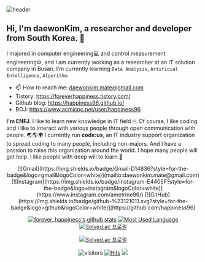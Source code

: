 ![header](https://capsule-render.vercel.app/api?type=waving&color=gradient&customColorList=1&height=300&section=header&text=DaewonKim&fontSize=90)

<!-- Greeting -->
## Hi, I'm daewonKim, a researcher and developer from South Korea. 🌈

<!--MyIntroduction -->
I majored in computer engineering💻 and control measurement engineering⚙, and I am currently working as a researcher at an IT solution company in Busan. I'm currently learning `Data Analysis`, `Artificial Intelligence`, `Algorithm`.
- 📫 How to reach me: daewonkim.mate@gmail.com
- Tistory: https://foreverhappiness.tistory.com/
- Github blog: https://happiness96.github.io/
- BOJ: https://www.acmicpc.net/user/happiness96

**I'm ENFJ.**
I like to learn new knowledge in IT field 🖱. Of course, I like coding and I like to interact with various people through open communication with people. 🌏🌎🌍
I currently run **code:us**, an IT industry support organization to spread coding to many people, including non-majors. And I have a passion to raise this organization around the world. I hope many people will get help. I like people with deep will to learn.💪

<div align=center>
  <!--Badge -->
  [![Gmail](https://img.shields.io/badge/Gmail-D14836?style=for-the-badge&logo=gmail&logoColor=white)](mailto:daewonkim.mate@gmail.com)
  [![Instagram](https://img.shields.io/badge/Instagram-E4405F?style=for-the-badge&logo=instagram&logoColor=white)](https://www.instagram.com/ametrine96/)
  [![GitHub](https://img.shields.io/badge/github-%23121011.svg?style=for-the-badge&logo=github&logoColor=white)](https://github.com/happiness96)
  
  [![forever_happiness's github stats](https://github-readme-stats.vercel.app/api?username=happiness96&show_icons=true&theme=buefy)](https://github.com/happiness96/github-readme-stats)
  [![Most Used Language](https://github-readme-stats.vercel.app/api/top-langs/?username=happiness96&layout=compact&theme=buefy)](https://github.com/anuraghazra/github-readme-stats)
  [![Solved.ac 프로필](http://mazassumnida.wtf/api/v2/generate_badge?boj=happiness96)](https://solved.ac/happiness96)
  
  [![Solved.ac 프로필](http://mazassumnida.wtf/api/mini/generate_badge?boj=happiness96)](https://solved.ac/happiness96)


![visitors](https://visitor-badge.laobi.icu/badge?page_id=happiness96.happiness96)
  [![Hits](https://hits.seeyoufarm.com/api/count/incr/badge.svg?url=https%3A%2F%2Fgithub.com%2Fhappiness96hit-counter&count_bg=%237EB3FF&title_bg=%23FFE5E5&icon=&icon_color=%23E7E7E7&title=hits&edge_flat=false)](https://hits.seeyoufarm.com)
![](https://img.shields.io/github/followers/happiness96?style=social)

</div>
